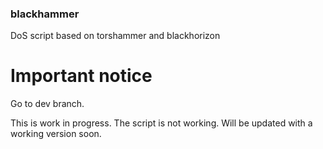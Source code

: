 ### blackhammer
DoS script based on torshammer and blackhorizon

# Important notice

Go to dev branch.

This is work in progress. The script is not working. Will be updated with a working version soon.
